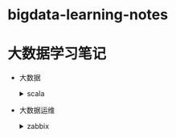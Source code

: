 # bigdata-learning-notes



# 大数据学习笔记

* 大数据
  <details>
  <summary>scala</summary>
  
    * [scala 模式匹配](note/scala/scala模式匹配match.md)
  </details>
  
* 大数据运维
  <details>
  <summary>zabbix</summary>
  
    * [Centos7.7 安装 Zabbix](note/zabbix/Centos7.7安装Zabbix.md)
      * 编译源码安装zabbix4.4
        * [Centos7.7 编译源码安装使用 Zabbix(zabbix-server)](Centos7.7编译源码安装使用Zabbix(zabbix-server).md)
        * [Centos7.7 编译源码安装使用 Zabbix(zabbix-agent)](Centos7.7编译源码安装使用Zabbix(zabbix-agent).md)
      * 二进制文件安装使用 Zabbix5.0
        * [Centos7.7 二进制文件安装使用 Zabbix5.0(zabbix-server)](Centos7.7二进制文件安装使用Zabbix5.0(zabbix-server).md)
        * [Centos7.7 二进制文件安装使用 Zabbix5.0(zabbix-agent)](Centos7.7二进制文件安装使用Zabbix5.0(zabbix-agent).md)
    * [Zabbix5.0 中文乱码](note/zabbix/Zabbix5.0中文乱码.md)
    * [Zabbix: 添加被监控主机、创建主机、监控项、触发器、图形和模板](note/zabbix/Zabbix添加被监控主机、创建主机、监控项、触发器、图形和模板.md)
    * [Zabbix: 自定义邮件告警](note/zabbix/Zabbix自定义邮件告警.md)
  </details>